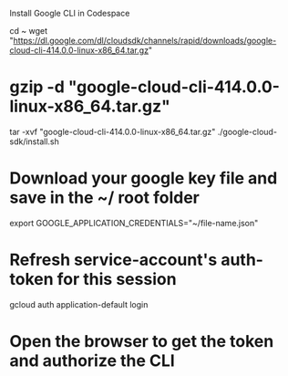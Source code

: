 
Install Google CLI in Codespace

cd ~
wget "https://dl.google.com/dl/cloudsdk/channels/rapid/downloads/google-cloud-cli-414.0.0-linux-x86_64.tar.gz"
# gzip -d "google-cloud-cli-414.0.0-linux-x86_64.tar.gz"
tar -xvf "google-cloud-cli-414.0.0-linux-x86_64.tar.gz"
./google-cloud-sdk/install.sh
# Download your google key file and save in the ~/ root folder
export GOOGLE_APPLICATION_CREDENTIALS="~/file-name.json"

# Refresh service-account's auth-token for this session
gcloud auth application-default login

# Open the browser to get the token and authorize the CLI
